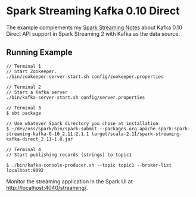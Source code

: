 # Spark Streaming Kafka 0.10 Direct

The example complements my [Spark Streaming Notes](https://jaceklaskowski.gitbooks.io/spark-streaming/spark-streaming-kafka-KafkaUtils.html) about Kafka 0.10 Direct API support in Spark Streaming 2 with Kafka as the data source.

## Running Example

```
// Terminal 1
// Start Zookeeper.
./bin/zookeeper-server-start.sh config/zookeeper.properties
```

```
// Terminal 2
// Start a Kafka server
./bin/kafka-server-start.sh config/server.properties
```

```
// Terminal 3
$ sbt package

// Use whatever Spark directory you chose at installation
$ ~/dev/oss/spark/bin/spark-submit --packages org.apache.spark:spark-streaming-kafka-0-10_2.11:2.1.1 target/scala-2.11/spark-streaming-kafka-direct_2.11-1.0.jar
```

```
// Terminal 4
// Start publishing records (strings) to topic1

$ ./bin/kafka-console-producer.sh --topic topic1 --broker-list localhost:9092
```

Monitor the streaming application in the Spark UI at [http://localhost:4040/streaming/](http://localhost:4040/streaming).

